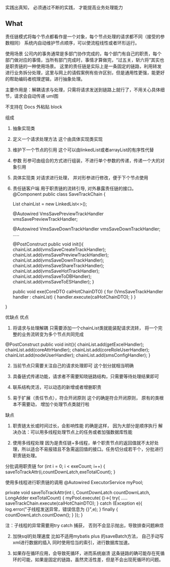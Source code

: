 实践出真知， 必须通过不断的实践， 才能提高业务处理能力

## What
责任链模式将每个节点都看作是一个对象，每个节点处理的请求都不同（接受的参数相同）
系统内自动维护节点顺序，可以使流程线性或者环形运行。

使用场景
公司内的事务通常是多部门协作完成的，每个部门有自己的职责，每个部门做对应的事情，当所有部门完成时，事情才算做完，“过五关，斩六将”其实也是职责链的一种使用场景。
这里的责任链是实际上是一条固定的链路，利用转发进行业务拆分处理，这里与网上的请假案例有些许区别，但是通用性更强，能更好的帮助编码者梳理逻辑，进行抽象处理。

主要作用是：解耦请求与处理，只需将请求发送到链路上就行了，不用关心具体细节，请求会自动传递
uml图

不支持在 Docs 外粘贴 block



组成

1. 抽象实现类
  1. 定义一个请求处理方法
这个由具体实现类实现

  2. 维护下一个节点的引用
这个可以由linkedList或者arrayList的有序性代替

  3. 参数
形参可由组合的方式进行组装，不进行单个参数的传递，传递一个大的对象引用

2. 具体实现类
对请求进行处理， 并对形参进行修改，便于下个节点使用


3. 责任链客户端
用于职责链的流转引导, 对外暴露责任链的接口。
@Component
public class SaveTrackChain {


    List<VmsSaveTrackHandler> chainList = new LinkedList<>();

    @Autowired
    VmsSavePreviewTrackHandler vmsSavePreviewTrackHandler;

    @Autowired
    VmsSaveDownTrackHandler vmsSaveDownTrackHandler;
    .....

    @PostConstruct
    public void init(){
        chainList.add(vmsSaveCreateTrackHandler);
        chainList.add(vmsSavePreviewTrackHandler);
        chainList.add(vmsSaveDownTrackHandler);
        chainList.add(vmsSaveShareTrackHandler);
        chainList.add(vmsSaveHotTrackHandler);
        chainList.add(vmsSaveToDBHandler);
        chainList.add(vmsSaveToESHandler);
    }

    public  void exe(CoreDTO calHotChainDTO)  {
        for (VmsSaveTrackHandler handler : chainList) {
            handler.execute(calHotChainDTO);
        }
    }

}


优缺点
优点
1. 将请求与处理解耦
只需要添加一个chainList类就能装配请求流转， 将一个完整的业务流转变为多个节点共同完成

@PostConstruct
public void init(){
    chainList.add(getExcelHandler);
    chainList.add(coreAttrHandler);
    chainList.add(coreRoleUserHandler);
    chainList.add(nodeUserHandler);
    chainList.add(smsConfigHandler);
}




2. 当前节点只需要关注自己的请求处理即可
这个划分就相当明确

3. 具备链式传递功能，请求者不需要知晓链路结构，只需要等待处理结果即可

4. 联系结构灵活，可以动态的新增或者增删职责

5. 易于扩展（责任节点），符合开闭原则
这个的确是符合开闭原则， 原有的类根本不需要动， 增加个处理节点类就行啦

缺点
1. 职责链太长或时间过长，会影响性能
的确是这样， 因为大部分是顺序执行
解决办法：可以用多线程处理节点上的任务或者加强数据库性能

  1. 使用多线程处理
因为是责任链+多线程，单个职责节点的返回值就不太好处理，所以适合不易报错且不急需返回值的接口。任务切分成若干个，分批进行职责链处理。

分批调用职责链
for (int i = 0; i < exeCount; i++) {
    saveToTrackAttr(i,countDownLatch,exeTotalCount);
}




使用多线程进行职责链的调用
@Autowired
ExecutorService myPool;

private void saveToTrackAttr(int i, CountDownLatch countDownLatch, LongAdder exeTotalCount) {
    myPool.execute( ()->{
        try{
            .....
            saveTrackChain.execute(calHotChainDTO);
        } catch (Exception e){
            log.error("子线程发送异常，错误信息为 {}",e);
        } finally {
            countDownLatch.countDown();
        }
    });
}


注：子线程的异常需要用try catch 捕获， 否则不会显示抛出，导致排查问题麻烦

  2. 加快sql的处理速度
比如不适用mybatis plus 的saveBatch方法， 自己手动写xml进行数据的插入
同时使用恰当的索引，进行数据库加速。

2. 如果存在循环应用，会导致死循环，进而系统崩溃
这条链路的确可能存在死循环的可能，如果是固定的链路，虽然灵活性差，但是不会出现死循环的问题。

